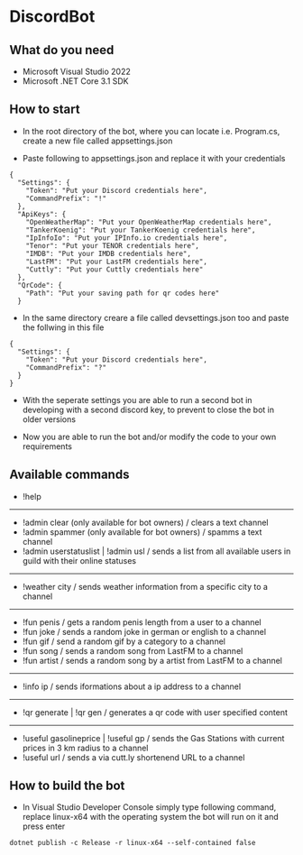 # DiscordBot

## What do you need

- Microsoft Visual Studio 2022
- Microsoft .NET Core 3.1 SDK

## How to start

- In the root directory of the bot, where you can locate i.e. Program.cs, create a new file called appsettings.json

- Paste following to appsettings.json and replace it with your credentials

```
{
  "Settings": {
    "Token": "Put your Discord credentials here",
    "CommandPrefix": "!"
  },
  "ApiKeys": {
    "OpenWeatherMap": "Put your OpenWeatherMap credentials here",
    "TankerKoenig": "Put your TankerKoenig credentials here",
    "IpInfoIo": "Put your IPInfo.io credentials here",
    "Tenor": "Put your TENOR credentials here",
    "IMDB": "Put your IMDB credentials here",
    "LastFM": "Put your LastFM credentials here",
    "Cuttly": "Put your Cuttly credentials here"
  },
  "QrCode": {
    "Path": "Put your saving path for qr codes here"
  }
```

- In the same directory creare a file called devsettings.json too and paste the follwing in this file

```
{
  "Settings": {
    "Token": "Put your Discord credentials here",
    "CommandPrefix": "?"
  }
}
```

- With the seperate settings you are able to run a second bot in developing with a second discord key, to prevent to close the bot in older versions

* Now you are able to run the bot and/or modify the code to your own requirements

## Available commands

- !help

---

- !admin clear (only available for bot owners) / clears a text channel
- !admin spammer (only available for bot owners) / spamms a text channel
- !admin userstatuslist | !admin usl / sends a list from all available users in guild with their online statuses

---

- !weather city / sends weather information from a specific city to a channel

---

- !fun penis / gets a random penis length from a user to a channel
- !fun joke / sends a random joke in german or english to a channel
- !fun gif / send a random gif by a category to a channel
- !fun song / sends a random song from LastFM to a channel
- !fun artist / sends a random song by a artist from LastFM to a channel

---

- !info ip / sends iformations about a ip address to a channel

---

- !qr generate | !qr gen / generates a qr code with user specified content

---

- !useful gasolineprice | !useful gp / sends the Gas Stations with current prices in 3 km radius to a channel
- !useful url / sends a via cutt.ly shortenend URL to a channel

## How to build the bot

- In Visual Studio Developer Console simply type following command, replace linux-x64 with the operating system the bot will run on it and press enter

```
dotnet publish -c Release -r linux-x64 --self-contained false
```
